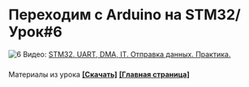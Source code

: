# Переходим с Arduino на STM32/ Урок#6
![6](https://user-images.githubusercontent.com/68805120/90174656-015b5700-ddaf-11ea-91a9-d449161964a9.jpg)
Видео: [STM32. UART, DMA, IT. Отправка данных. Практика.](https://youtu.be/9j-9PoBIlkA)
###
Материалы из урока **[[Скачать]](https://github.com/Solderingironspb/Lessons-Stm32/archive/Lesson_6.zip)**
**[[Главная страница]](https://github.com/Solderingironspb/Lessons-Stm32/blob/master/README.md)**
